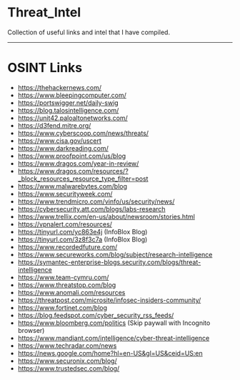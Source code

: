 # Threat_Intel
Collection of useful links and intel that I have compiled.

-----
# OSINT Links
- https://thehackernews.com/
- https://www.bleepingcomputer.com/
- https://portswigger.net/daily-swig
- https://blog.talosintelligence.com/
- https://unit42.paloaltonetworks.com/
- https://d3fend.mitre.org/
- https://www.cyberscoop.com/news/threats/
- https://www.cisa.gov/uscert
- https://www.darkreading.com/
- https://www.proofpoint.com/us/blog
- https://www.dragos.com/year-in-review/
- https://www.dragos.com/resources/?_block_resources_resource_type_filter=post
- https://www.malwarebytes.com/blog
- https://www.securityweek.com/
- https://www.trendmicro.com/vinfo/us/security/news/
- https://cybersecurity.att.com/blogs/labs-research
- https://www.trellix.com/en-us/about/newsroom/stories.html
- https://vpnalert.com/resources/
- https://tinyurl.com/yc863e4j (InfoBlox Blog)
- https://tinyurl.com/3z8f3c7a (InfoBlox Blog)
- https://www.recordedfuture.com/
- https://www.secureworks.com/blog/subject/research-intelligence
- https://symantec-enterprise-blogs.security.com/blogs/threat-intelligence
- https://www.team-cymru.com/
- https://www.threatstop.com/blog
- https://www.anomali.com/resources
- https://threatpost.com/microsite/infosec-insiders-community/
- https://www.fortinet.com/blog
- https://blog.feedspot.com/cyber_security_rss_feeds/
- https://www.bloomberg.com/politics (Skip paywall with Incognito browser)
- https://www.mandiant.com/intelligence/cyber-threat-intelligence
- https://www.techradar.com/news
- https://news.google.com/home?hl=en-US&gl=US&ceid=US:en
- https://www.securonix.com/blog/
- https://www.trustedsec.com/blog/
